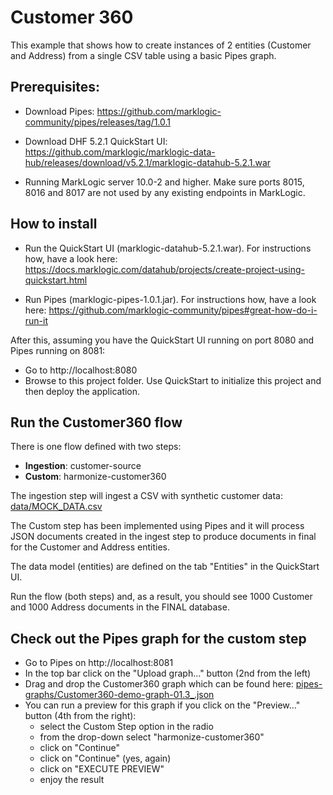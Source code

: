 # Customer 360

This example that shows how to create instances of 2 entities (Customer and Address) from a single CSV table using a basic Pipes graph.

## Prerequisites:

- Download Pipes: https://github.com/marklogic-community/pipes/releases/tag/1.0.1

- Download DHF 5.2.1 QuickStart UI: https://github.com/marklogic/marklogic-data-hub/releases/download/v5.2.1/marklogic-datahub-5.2.1.war

- Running MarkLogic server 10.0-2 and higher. Make sure ports 8015, 8016 and 8017 are not used by any existing endpoints in MarkLogic.

## How to install

- Run the QuickStart UI (marklogic-datahub-5.2.1.war). For instructions how, have a look here: https://docs.marklogic.com/datahub/projects/create-project-using-quickstart.html

- Run Pipes (marklogic-pipes-1.0.1.jar). For instructions how, have a look here: https://github.com/marklogic-community/pipes#great-how-do-i-run-it

After this, assuming you have the QuickStart UI running on port 8080 and Pipes running on 8081:

- Go to http://localhost:8080
- Browse to this project folder. Use QuickStart to initialize this project and then deploy the application.

## Run the Customer360 flow

There is one flow defined with two steps:
- **Ingestion**: customer-source
- **Custom**: harmonize-customer360

The ingestion step will ingest a CSV with synthetic customer data: [data/MOCK_DATA.csv](data/MOCK_DATA.csv)

The Custom step has been implemented using Pipes and it will process JSON documents created in the ingest step to produce documents in final for the Customer and Address entities. 

The data model (entities) are defined on the tab "Entities" in the QuickStart UI.

Run the flow (both steps) and, as a result, you should see 1000 Customer and 1000 Address documents in the FINAL database.

## Check out the Pipes graph for the custom step

- Go to Pipes on http://localhost:8081
- In the top bar click on the "Upload graph..." button (2nd from the left)
- Drag and drop the Customer360 graph which can be found here: [pipes-graphs/Customer360-demo-graph-01.3_.json](pipes-graphs/Customer360-demo-graph-01.3_.json)
- You can run a preview for this graph if you click on the "Preview..." button (4th from the right):
    - select the Custom Step option in the radio
    - from the drop-down select "harmonize-customer360"
    - click on "Continue"
    - click on "Continue" (yes, again)
    - click on "EXECUTE PREVIEW"
    - enjoy the result
